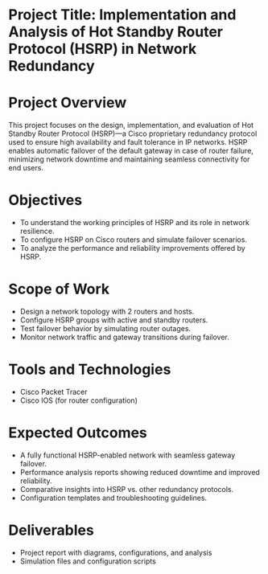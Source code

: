 # Project Title: Implementation and Analysis of Hot Standby Router Protocol (HSRP) in Network Redundancy
# Project Overview
This project focuses on the design, implementation, and evaluation of Hot Standby Router Protocol (HSRP)—a Cisco proprietary redundancy protocol used to ensure high availability and fault tolerance in IP networks. HSRP enables automatic failover of the default gateway in case of router failure, minimizing network downtime and maintaining seamless connectivity for end users.
# Objectives
- To understand the working principles of HSRP and its role in network resilience.
- To configure HSRP on Cisco routers and simulate failover scenarios.
- To analyze the performance and reliability improvements offered by HSRP.
# Scope of Work
- Design a network topology with 2 routers and hosts.
- Configure HSRP groups with active and standby routers.
- Test failover behavior by simulating router outages.
- Monitor network traffic and gateway transitions during failover.
# Tools and Technologies
- Cisco Packet Tracer
- Cisco IOS (for router configuration)
# Expected Outcomes
- A fully functional HSRP-enabled network with seamless gateway failover.
- Performance analysis reports showing reduced downtime and improved reliability.
- Comparative insights into HSRP vs. other redundancy protocols.
- Configuration templates and troubleshooting guidelines.
# Deliverables
- Project report with diagrams, configurations, and analysis
- Simulation files and configuration scripts

